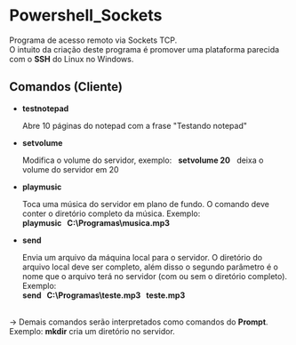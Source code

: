 # Powershell_Sockets

Programa de acesso remoto via Sockets TCP.
<br />
O intuito da criação deste programa é promover uma plataforma parecida com o __SSH__ do Linux no Windows.
<br />

## Comandos (Cliente)

- __testnotepad__
  <p> Abre 10 páginas do notepad com a frase "Testando notepad" </p>

- __setvolume__
  <p> Modifica o volume do servidor, exemplo: &nbsp; <b>setvolume 20</b> &nbsp; deixa o volume do servidor em 20 </p>

- __playmusic__
  <p> Toca uma música do servidor em plano de fundo. O comando deve conter o diretório completo da música. Exemplo: <br />
  <b>playmusic &nbsp; C:\Programas\musica.mp3</b>
  
- __send__
  <p> Envia um arquivo da máquina local para o servidor. O diretório do arquivo local deve ser completo, além disso o segundo parâmetro é o nome que o arquivo terá no servidor (com ou sem o diretório completo). Exemplo: <br />
  <b>send &nbsp; C:\Programas\teste.mp3 &nbsp; teste.mp3</b>

<br />
&rarr; Demais comandos serão interpretados como comandos do <b>Prompt</b>. Exemplo: <b>mkdir</b> cria um diretório no servidor.
